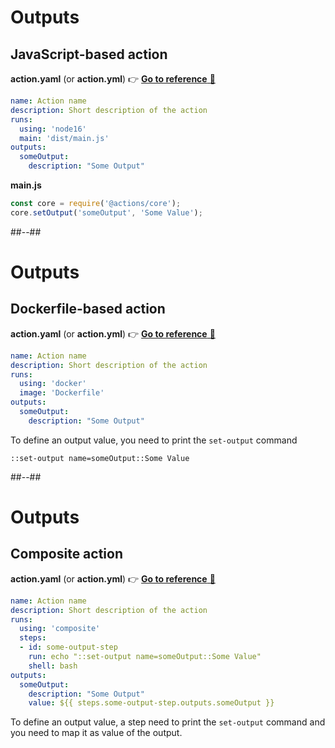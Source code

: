 <!-- .slide: class="with-code" -->

# Outputs

## JavaScript-based action

**action.yaml** (or **action.yml**) 👉 [**Go to reference** 🔗](https://docs.github.com/en/actions/creating-actions/metadata-syntax-for-github-actions#outputs-for-docker-container-and-javascript-actions)

```yaml
name: Action name
description: Short description of the action
runs:
  using: 'node16'
  main: 'dist/main.js'
outputs:
  someOutput:
    description: "Some Output"
```

**main.js**

```js
const core = require('@actions/core');
core.setOutput('someOutput', 'Some Value');
```

##--##

<!-- .slide: class="with-code" -->

# Outputs

## Dockerfile-based action

**action.yaml** (or **action.yml**) 👉 [**Go to reference** 🔗](https://docs.github.com/en/actions/creating-actions/metadata-syntax-for-github-actions#outputs-for-docker-container-and-javascript-actions)

```yaml
name: Action name
description: Short description of the action
runs:
  using: 'docker'
  image: 'Dockerfile'
outputs:
  someOutput:
    description: "Some Output"
```

To define an output value, you need to print the `set-output` command

```text
::set-output name=someOutput::Some Value
```

##--##

<!-- .slide: class="with-code" -->

# Outputs

## Composite action

**action.yaml** (or **action.yml**) 👉 [**Go to reference** 🔗](https://docs.github.com/en/actions/creating-actions/metadata-syntax-for-github-actions#outputs-for-composite-actions)

```yaml
name: Action name
description: Short description of the action
runs:
  using: 'composite'
  steps:
  - id: some-output-step
    run: echo "::set-output name=someOutput::Some Value"
    shell: bash
outputs:
  someOutput:
    description: "Some Output"
    value: ${{ steps.some-output-step.outputs.someOutput }}
```

To define an output value, a step need to print the `set-output` command and you need to map it as value of the output.
